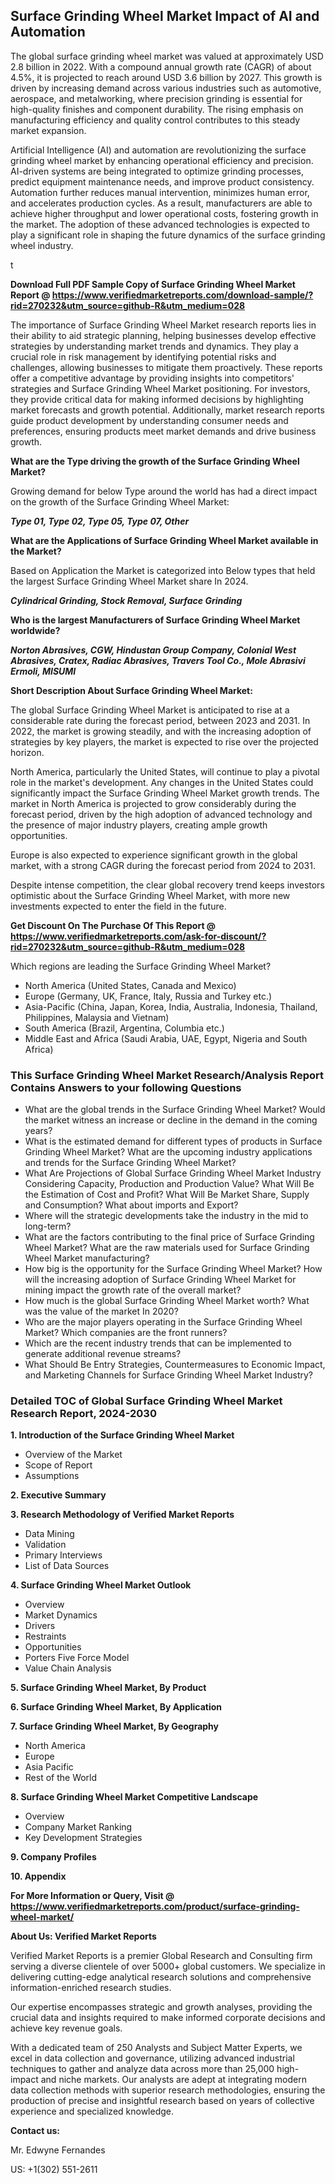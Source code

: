 <h2>Surface Grinding Wheel Market Impact of AI and Automation</h2><p>The global surface grinding wheel market was valued at approximately USD 2.8 billion in 2022. With a compound annual growth rate (CAGR) of about 4.5%, it is projected to reach around USD 3.6 billion by 2027. This growth is driven by increasing demand across various industries such as automotive, aerospace, and metalworking, where precision grinding is essential for high-quality finishes and component durability. The rising emphasis on manufacturing efficiency and quality control contributes to this steady market expansion.</p><p>Artificial Intelligence (AI) and automation are revolutionizing the surface grinding wheel market by enhancing operational efficiency and precision. AI-driven systems are being integrated to optimize grinding processes, predict equipment maintenance needs, and improve product consistency. Automation further reduces manual intervention, minimizes human error, and accelerates production cycles. As a result, manufacturers are able to achieve higher throughput and lower operational costs, fostering growth in the market. The adoption of these advanced technologies is expected to play a significant role in shaping the future dynamics of the surface grinding wheel industry.</p>t</p><p id="" class=""><strong>Download Full PDF Sample Copy of Surface Grinding Wheel Market Report @ <a href="https://www.verifiedmarketreports.com/download-sample/?rid=270232&utm_source=github-R&utm_medium=028" target="_blank">https://www.verifiedmarketreports.com/download-sample/?rid=270232&utm_source=github-R&utm_medium=028</a></strong></p><p>The importance of&nbsp;Surface Grinding Wheel Market research reports lies in their ability to aid strategic planning, helping businesses develop effective strategies by understanding market trends and dynamics. They play a crucial role in risk management by identifying potential risks and challenges, allowing businesses to mitigate them proactively. These reports offer a competitive advantage by providing insights into competitors' strategies and Surface Grinding Wheel Market positioning. For investors, they provide critical data for making informed decisions by highlighting market forecasts and growth potential. Additionally, market research reports guide product development by understanding consumer needs and preferences, ensuring products meet market demands and drive business growth.</p><p><strong>What are the&nbsp;Type driving the growth of the Surface Grinding Wheel Market?</strong></p><p id="" class="">Growing demand for below Type around the world has had a direct impact on the growth of the Surface Grinding Wheel Market:</p><em><strong>Type 01, Type 02, Type 05, Type 07, Other</strong></em></p><strong>What are the&nbsp;Applications&nbsp;of Surface Grinding Wheel Market available in the Market?</strong></p><p id="" class="">Based on Application the Market is categorized into Below types that held the largest Surface Grinding Wheel Market share In 2024.</p><em><strong>Cylindrical Grinding, Stock Removal, Surface Grinding</strong></em></p><strong>Who is the largest Manufacturers of Surface Grinding Wheel Market worldwide?</strong></p><p><em><strong>Norton Abrasives, CGW, Hindustan Group Company, Colonial West Abrasives, Cratex, Radiac Abrasives, Travers Tool Co., Mole Abrasivi Ermoli, MISUMI</strong></em></p><p id="" class=""><strong>Short Description About Surface Grinding Wheel Market:</strong></p><p>The global Surface Grinding Wheel Market is anticipated to rise at a considerable rate during the forecast period, between 2023 and 2031. In 2022, the market is growing steadily, and with the increasing adoption of strategies by key players, the market is expected to rise over the projected horizon.</p><p>North America, particularly the United States, will continue to play a pivotal role in the market's development. Any changes in the United States could significantly impact the Surface Grinding Wheel Market growth trends. The market in North America is projected to grow considerably during the forecast period, driven by the high adoption of advanced technology and the presence of major industry players, creating ample growth opportunities.</p><p>Europe is also expected to experience significant growth in the global market, with a strong CAGR during the forecast period from 2024 to 2031.</p><p>Despite intense competition, the clear global recovery trend keeps investors optimistic about the Surface Grinding Wheel Market, with more new investments expected to enter the field in the future.</p><p id="" class=""><strong>Get Discount On The Purchase Of This Report @ <a href="https://www.verifiedmarketreports.com/ask-for-discount/?rid=270232&utm_source=github-R&utm_medium=028" target="_blank">https://www.verifiedmarketreports.com/ask-for-discount/?rid=270232&utm_source=github-R&utm_medium=028</a></strong></p>Which regions are leading the Surface Grinding Wheel Market?</p><ul><li>North America (United States, Canada and Mexico)</li><li>Europe (Germany, UK, France, Italy, Russia and Turkey etc.)</li><li>Asia-Pacific (China, Japan, Korea, India, Australia, Indonesia, Thailand, Philippines, Malaysia and Vietnam)</li><li>South America (Brazil, Argentina, Columbia etc.)</li><li>Middle East and Africa (Saudi Arabia, UAE, Egypt, Nigeria and South Africa)</li></ul><h3 id="" class="">This Surface Grinding Wheel Market Research/Analysis Report Contains Answers to your following Questions</h3><ul><li>What are the global trends in the Surface Grinding Wheel Market? Would the market witness an increase or decline in the demand in the coming years?</li><li>What is the estimated demand for different types of products in Surface Grinding Wheel Market? What are the upcoming industry applications and trends for the Surface Grinding Wheel Market?</li><li>What Are Projections of Global Surface Grinding Wheel Market Industry Considering Capacity, Production and Production Value? What Will Be the Estimation of Cost and Profit? What Will Be Market Share, Supply and Consumption? What about imports and Export?</li><li>Where will the strategic developments take the industry in the mid to long-term?</li><li>What are the factors contributing to the final price of Surface Grinding Wheel Market? What are the raw materials used for Surface Grinding Wheel Market manufacturing?</li><li>How big is the opportunity for the Surface Grinding Wheel Market? How will the increasing adoption of Surface Grinding Wheel Market for mining impact the growth rate of the overall market?</li><li>How much is the global Surface Grinding Wheel Market worth? What was the value of the market In 2020?</li><li>Who are the major players operating in the Surface Grinding Wheel Market? Which companies are the front runners?</li><li>Which are the recent industry trends that can be implemented to generate additional revenue streams?</li><li>What Should Be Entry Strategies, Countermeasures to Economic Impact, and Marketing Channels for Surface Grinding Wheel Market Industry?</li></ul><h3 id="" class="">Detailed TOC of Global Surface Grinding Wheel Market Research Report, 2024-2030</h3><p id="" class=""><strong>1. Introduction of the Surface Grinding Wheel Market</strong></p><ul><li>Overview of the Market</li><li>Scope of Report</li><li>Assumptions</li></ul><p id="" class=""><strong>2. Executive Summary</strong></p><p id="" class=""><strong>3. Research Methodology of Verified Market Reports</strong></p><ul><li>Data Mining</li><li>Validation</li><li>Primary Interviews</li><li>List of Data Sources</li></ul><p id="" class=""><strong>4. Surface Grinding Wheel Market Outlook</strong></p><ul><li>Overview</li><li>Market Dynamics</li><li>Drivers</li><li>Restraints</li><li>Opportunities</li><li>Porters Five Force Model</li><li>Value Chain Analysis</li></ul><p id="" class=""><strong>5. Surface Grinding Wheel Market, By Product</strong></p><p id="" class=""><strong>6. Surface Grinding Wheel Market, By Application</strong></p><p id="" class=""><strong>7. Surface Grinding Wheel Market, By Geography</strong></p><ul><li>North America</li><li>Europe</li><li>Asia Pacific</li><li>Rest of the World</li></ul><p id="" class=""><strong>8. Surface Grinding Wheel Market Competitive Landscape</strong></p><ul><li>Overview</li><li>Company Market Ranking</li><li>Key Development Strategies</li></ul><p id="" class=""><strong>9. Company Profiles</strong></p><p id="" class=""><strong>10. Appendix</strong></p><p id="" class=""><strong>For More Information or Query, Visit @ <a href="https://www.verifiedmarketreports.com/product/surface-grinding-wheel-market/" target="_blank">https://www.verifiedmarketreports.com/product/surface-grinding-wheel-market/</a></strong></p><p id="" class=""><strong>About Us: Verified Market Reports</strong></p><p id="" class="">Verified Market Reports is a premier Global Research and Consulting firm serving a diverse clientele of over 5000+ global customers. We specialize in delivering cutting-edge analytical research solutions and comprehensive information-enriched research studies.</p><p id="" class="">Our expertise encompasses strategic and growth analyses, providing the crucial data and insights required to make informed corporate decisions and achieve key revenue goals.</p><p id="" class="">With a dedicated team of 250 Analysts and Subject Matter Experts, we excel in data collection and governance, utilizing advanced industrial techniques to gather and analyze data across more than 25,000 high-impact and niche markets. Our analysts are adept at integrating modern data collection methods with superior research methodologies, ensuring the production of precise and insightful research based on years of collective experience and specialized knowledge.</p><p id="" class=""><strong>Contact us:</strong></p><p id="" class="">Mr. Edwyne Fernandes</p><p id="" class="">US: +1(302) 551-2611</p>